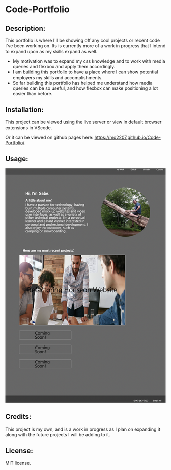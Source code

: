 # Code-Portfolio

## Description:
  
This portfolio is where I'll be showing off any cool projects or recent code I've been working on. Its is currently more of a work in progress that I intend to expand upon as my skills expand as well.
  - My motivation was to expand my css knowledge and to work with media queries and flexbox and apply them accordingly.
  - I am building this portfolio to have a place where I can show potential employers my skills and accomplishments.
  - So far building this portfolio has helped me understand how media queries can be so useful, and how flexbox can make positioning a lot easier than before.
  
## Installation:
This project can be viewed using the live server or view in default browser extensions in VScode.

Or it can be viewed on github pages here: https://mo2207.github.io/Code-Portfolio/

## Usage:
!["Gabe's Portfolio Screesnshot"](./assets/images/Portfolio_screenshot.png)

## Credits:
This project is my own, and is a work in progress as I plan on expanding it along with the future projects I will be adding to it.

## License:
MIT license.

